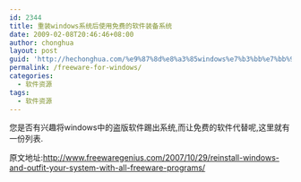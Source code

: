 ```yaml
---
id: 2344
title: 重装windows系统后使用免费的软件装备系统
date: 2009-02-08T20:46:46+08:00
author: chonghua
layout: post
guid: 'http://hechonghua.com/%e9%87%8d%e8%a3%85windows%e7%b3%bb%e7%bb%9f%e5%90%8e%e4%bd%bf%e7%94%a8%e5%85%8d%e8%b4%b9%e7%9a%84%e8%bd%af%e4%bb%b6%e8%a3%85%e5%a4%87%e7%b3%bb%e7%bb%9f/'
permalink: /freeware-for-windows/
categories:
  - 软件资源
tags:
  - 软件资源
---
```

您是否有兴趣将windows中的盗版软件踢出系统,而让免费的软件代替呢,这里就有一份列表.

<!--more-->

原文地址:<a title="http://www.freewaregenius.com/2007/10/29/reinstall-windows-and-outfit-your-system-with-all-freeware-programs/" href="http://www.freewaregenius.com/2007/10/29/reinstall-windows-and-outfit-your-system-with-all-freeware-programs/" target="_blank">http://www.freewaregenius.com/2007/10/29/reinstall-windows-and-outfit-your-system-with-all-freeware-programs/</a>